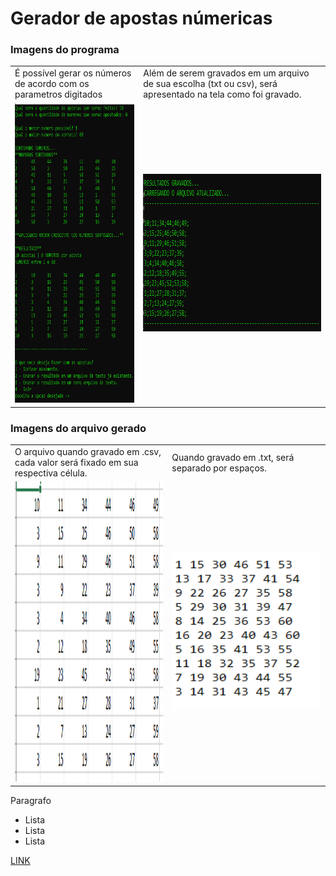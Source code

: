 # Gerador de apostas númericas

### Imagens do programa
<table>
  <tr>
    <td>É possível gerar os números de acordo com os parametros digitados</td>
     <td>Além de serem gravados em um arquivo de sua escolha (txt ou csv), será apresentado na tela como foi gravado.</td>
  </tr>
  <tr>
    <td><img src="./img/opcao_salvar.png" width=300 height=480></td>
    <td><img src="./img/resultados_gravados.png" width=571 height=252></td>
  </tr>
 </table>
 
### Imagens do arquivo gerado
<table>
  <tr>
    <td>O arquivo quando gravado em .csv, cada valor será fixado em sua respectiva célula.</td>
     <td>Quando gravado em .txt, será separado por espaços.</td>
  </tr>
  <tr>
    <td><img src="./img/print_csv.png" width=300 height=480></td>
    <td><img src="./img/print_txt.png" width=571 height=252></td>
  </tr>
 </table>

Paragrafo

* Lista
* Lista
* Lista

[LINK](https://www.google.com)